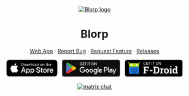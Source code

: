 <p align="center">
  <a href="https://blorpblorp.xyz/" target="_blank" rel="noopener noreferrer">
    <img width="185" height="120" src="https://github.com/user-attachments/assets/2aee1810-2d98-461a-989d-3282a2b93a2e" alt="Blorp logo">
  </a>
  <h1 align="center">Blorp</h1>
</p>

<p align="center">
<a href="https://blorpblorp.xyz/" target="_blank" rel="noopener noreferrer">Web App</a> · <a href="https://github.com/Blorp-Labs/blorp/issues/new?assignees=&labels=bug&projects=&template=bug_report.md&title=">Report Bug</a> · <a href="https://github.com/Blorp-Labs/blorp/issues/new?assignees=&labels=enhancement&projects=&template=feature_request.md&title=">Request Feature</a> · <a href="https://github.com/Blorp-Labs/blorp/releases">Releases</a>
</p>

<p align="center">
&nbsp;<a href="https://apps.apple.com/us/app/blorp-for-lemmy/id6739925430"><img src="../public/badges/ios.svg" height="45"></a>&nbsp;
&nbsp;<a href="https://play.google.com/store/apps/details?id=xyz.blorpblorp.app"><img src="../public/badges/play.svg" height="45"></a>&nbsp;
&nbsp;<a href="https://f-droid.org/en/packages/xyz.blorpblorp.app/"><img src="../public/badges/fdroid.png" height="45"></a>&nbsp;
</p>
<p align="center">
  <a href="https://matrix.to/#/#blorp:matrix.org"><img src="https://img.shields.io/badge/chat-matrix-blue?style=flat-square&logo=matrix" alt="matrix chat"></a>
</p>
